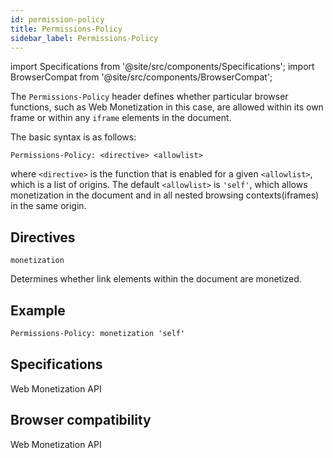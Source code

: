 ```yaml
---
id: permission-policy
title: Permissions-Policy
sidebar_label: Permissions-Policy
---
```

import Specifications from '@site/src/components/Specifications';
import BrowserCompat from '@site/src/components/BrowserCompat';

The `Permissions-Policy` header defines whether particular browser functions, such as Web Monetization in this case, are allowed within its own frame or within any `iframe` elements in the document.  

The basic syntax is as follows: 

`Permissions-Policy: <directive> <allowlist>`

where `<directive>` is the function that is enabled for a given `<allowlist>`, which is a list of origins.  The default `<allowlist>` is `'self'`, which allows monetization in the document and in all nested browsing contexts(iframes) in the same origin.  


## Directives

`monetization` 

Determines whether link elements within the document are monetized.  

## Example

```html
Permissions-Policy: monetization 'self'
```

## Specifications
<Specifications link="permissions-policy">Web Monetization API</Specifications>

## Browser compatibility
<BrowserCompat data="permissionpolicy.json">Web Monetization API</BrowserCompat>